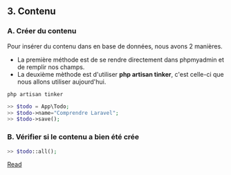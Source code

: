## 3. Contenu
### A. Créer du contenu

Pour insérer du contenu dans en base de données, nous avons 2 manières. 
* La première méthode est de se rendre directement dans phpmyadmin et de remplir nos champs. 
* La deuxième mèthode est d'utiliser **php artisan tinker**, c'est celle-ci que nous allons utiliser aujourd'hui.

```console
php artisan tinker
```

```php
>> $todo = App\Todo;
>> $todo->name="Comprendre Laravel";
>> $todo->save();
```

### B. Vérifier si le contenu a bien été crée

```php
>> $todo::all();
```

[Read](https://github.com/pierrenoel/Laravel/blob/master/Exercice/004_read.md)
